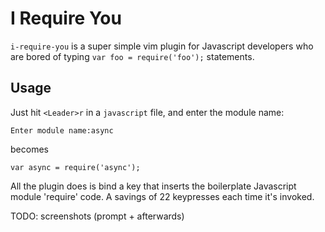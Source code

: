 I Require You
=============
`i-require-you` is a super simple vim plugin for Javascript developers who are
bored of typing `var foo = require('foo');` statements.

Usage
-----
Just hit `<Leader>r` in a `javascript` file, and enter the module name:

```
Enter module name:async
```

becomes

```
var async = require('async');
```

All the plugin does is bind a key that inserts the boilerplate Javascript
module 'require' code. A savings of 22 keypresses each time it's invoked.

TODO: screenshots (prompt + afterwards)

